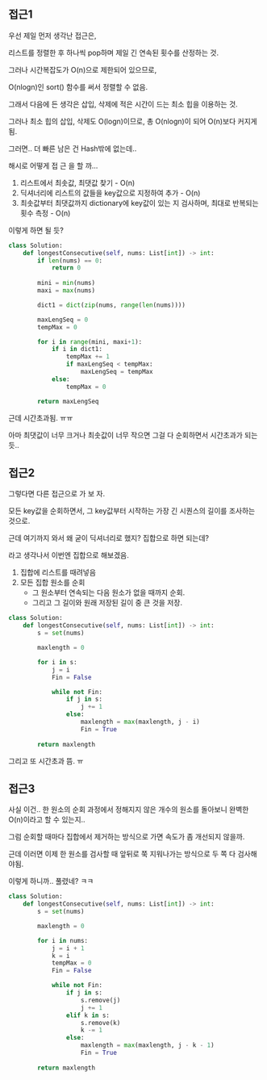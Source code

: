 ## 접근1

우선 제일 먼저 생각난 접근은,

리스트를 정렬한 후 하나씩 pop하며 제일 긴 연속된 횟수를 산정하는 것.

그러나 시간복잡도가 O(n)으로 제한되어 있으므로, 

O(nlogn)인 sort() 함수를 써서 정렬할 수 없음.



그래서 다음에 든 생각은 삽입, 삭제에 적은 시간이 드는 최소 힙을 이용하는 것.

그러나 최소 힙의 삽입, 삭제도 O(logn)이므로, 총 O(nlogn)이 되어 O(n)보다 커지게 됨.



그러면.. 더 빠른 남은 건 Hash밖에 없는데..

해시로 어떻게 접 근 을 할 까...

1. 리스트에서 최솟값, 최댓값 찾기 - O(n)
2. 딕셔너리에 리스트의 값들을 key값으로 지정하여 추가 - O(n)
3. 최솟값부터 최댓값까지 dictionary에 key값이 있는 지 검사하며, 최대로 반복되는 횟수 측정 - O(n)

이렇게 하면 될 듯?



```python
class Solution:
    def longestConsecutive(self, nums: List[int]) -> int:
        if len(nums) == 0:
            return 0
        
        mini = min(nums)
        maxi = max(nums)

        dict1 = dict(zip(nums, range(len(nums))))

        maxLengSeq = 0
        tempMax = 0

        for i in range(mini, maxi+1):
            if i in dict1:
                tempMax += 1
                if maxLengSeq < tempMax:
                    maxLengSeq = tempMax
            else:
                tempMax = 0

        return maxLengSeq
```

근데 시간초과됨. ㅠㅠ



아마 최댓값이 너무 크거나 최솟값이 너무 작으면 그걸 다 순회하면서 시간초과가 되는 듯..



## 접근2

그렇다면 다른 접근으로 가 보 자.

모든 key값을 순회하면서, 그 key값부터 시작하는 가장 긴 시퀀스의 길이를 조사하는 것으로.

근데 여기까지 와서 왜 굳이 딕셔너리로 했지? 집합으로 하면 되는데?

라고 생각나서 이번엔 집합으로 해보겠음.

1. 집합에 리스트를 때려넣음
2. 모든 집합 원소를 순회
   - 그 원소부터 연속되는 다음 원소가 없을 때까지 순회.
   - 그리고 그 길이와 원래 저장된 길이 중 큰 것을 저장.



```python
class Solution:
    def longestConsecutive(self, nums: List[int]) -> int:
        s = set(nums)

        maxlength = 0

        for i in s:
            j = i
            Fin = False

            while not Fin:
                if j in s:
                    j += 1
                else:
                    maxlength = max(maxlength, j - i)
                    Fin = True
        
        return maxlength
```

그리고 또 시간초과 뜸. ㅠ



## 접근3

사실 이건.. 한 원소의 순회 과정에서 정해지지 않은 개수의 원소를 돌아보니 완벽한 O(n)이라고 할 수 있는지..

그럼 순회할 때마다 집합에서 제거하는 방식으로 가면 속도가 좀 개선되지 않을까.

근데 이러면 이제 한 원소를 검사할 때 앞뒤로 쭉 지워나가는 방식으로 두 쪽 다 검사해야됨.



이렇게 하니까.. 풀렸네? ㅋㅋ

```python
class Solution:
    def longestConsecutive(self, nums: List[int]) -> int:
        s = set(nums)

        maxlength = 0

        for i in nums:
            j = i + 1
            k = i
            tempMax = 0
            Fin = False

            while not Fin:
                if j in s:
                    s.remove(j)
                    j += 1
                elif k in s:
                    s.remove(k)
                    k -= 1
                else:
                    maxlength = max(maxlength, j - k - 1)
                    Fin = True
        
        return maxlength
```

